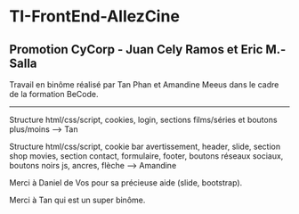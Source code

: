 # TI-FrontEnd-AllezCine

## Promotion CyCorp - Juan Cely Ramos et Eric M.-Salla


Travail en binôme réalisé par Tan Phan et Amandine Meeus dans le cadre de la formation BeCode. 

**********************************************************************
Structure html/css/script, cookies, login, sections films/séries et boutons plus/moins --> Tan

Structure html/css/script, cookie bar avertissement, header, slide, section shop movies, section contact, formulaire, footer, boutons réseaux sociaux, boutons noirs js, ancres, flèche --> Amandine


Merci à Daniel de Vos pour sa précieuse aide (slide, bootstrap).


Merci à Tan qui est un super binôme.
